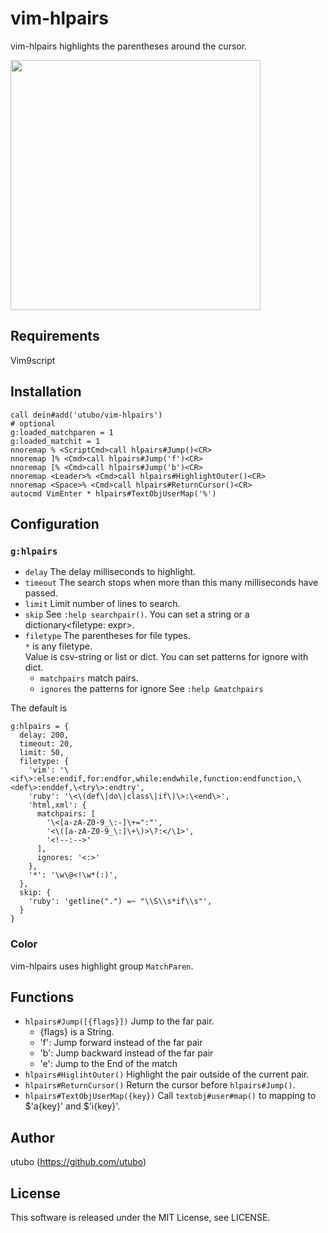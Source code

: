 # vim-hlpairs

vim-hlpairs highlights the parentheses around the cursor.

<img src="https://user-images.githubusercontent.com/6848636/225357852-5eca2053-ee41-41a3-9d57-d6bd249b29cc.gif" width="400">

## Requirements

Vim9script

## Installation

```vim
call dein#add('utubo/vim-hlpairs')
# optional
g:loaded_matchparen = 1
g:loaded_matchit = 1
nnoremap % <ScriptCmd>call hlpairs#Jump()<CR>
nnoremap ]% <Cmd>call hlpairs#Jump('f')<CR>
nnoremap [% <Cmd>call hlpairs#Jump('b')<CR>
nnoremap <Leader>% <Cmd>call hlpairs#HighlightOuter()<CR>
nnoremap <Space>% <Cmd>call hlpairs#ReturnCursor()<CR>
autocmd VimEnter * hlpairs#TextObjUserMap('%')
```

## Configuration

### `g:hlpairs`

- `delay` The delay milliseconds to highlight.
- `timeout` The search stops when more than this many milliseconds have passed.
- `limit` Limit number of lines to search.
- `skip` See `:help searchpair()`.
  You can set a string or a dictionary&lt;filetype: expr&gt;.
- `filetype` The parentheses for file types.  
  `*` is any filetype.  
  Value is csv-string or list or dict.
  You can set patterns for ignore with dict.
  - `matchpairs` match pairs.
  - `ignores` the patterns for ignore
  See `:help &matchpairs`

The default is
```vimscript
g:hlpairs = {
  delay: 200,
  timeout: 20,
  limit: 50,
  filetype: {
    'vim': '\<if\>:else:endif,for:endfor,while:endwhile,function:endfunction,\<def\>:enddef,\<try\>:endtry',
    'ruby': '\<\(def\|do\|class\|if\)\>:\<end\>',
    'html,xml': {
      matchpairs: [
        '\<[a-zA-Z0-9_\:-]\+=":"',
        '<\([a-zA-Z0-9_\:]\+\)>\?:</\1>',
        '<!--:-->'
      ],
      ignores: '<:>'
    },
    '*': '\w\@<!\w*(:)',
  },
  skip: {
    'ruby': 'getline(".") =~ "\\S\\s*if\\s"',
  }
}
```

### Color
vim-hlpairs uses highlight group `MatchParen`.

## Functions

- `hlpairs#Jump([{flags}])` Jump to the far pair.
  - {flags} is a String.
  - 'f': Jump forward instead of the far pair
  - 'b': Jump backward instead of the far pair
  - 'e': Jump to the End of the match
- `hlpairs#HiglihtOuter()` Highlight the pair outside of the current pair.
- `hlpairs#ReturnCursor()` Return the cursor before `hlpairs#Jump()`.
- `hlpairs#TextObjUserMap({key})` Call `textobj#user#map()` to mapping to $'a{key}' and $'i{key}'.

## Author
utubo (https://github.com/utubo)

## License
This software is released under the MIT License, see LICENSE.

